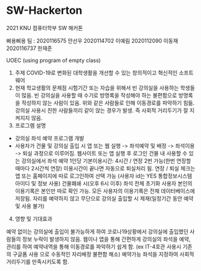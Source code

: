 # SW-Hackerton
2021 KNU 컴퓨터학부 SW 해커톤


삐용삐용 팀 : 2020116575 안선우 2020114702 이예림 2020112090 이동재 2020116737 한재준

UOEC (using program of empty class)


1.	주제
  COVID-19로 변화된 대학생활을 개선할 수 있는 창의적이고 혁신적인 소프트웨어
2.	현재 학교생활의 문제점
  시험기간 또는 자습을 위해서 빈 강의실을 사용하는 학생들이 많음.
  빈 강의실을 사용할 때 수기로 방명록을 작성해야 하는 불편함으로 방명록을 작성하지 않는 사람이 있음.
  위와 같은 사람들로 인해 이동경로를 파악하기 힘듦.
  강의실 사용시 친한 사람들끼리 같이 앉는 경우가 발생. 즉 사회적 거리두기가 잘 지켜지지 않음.
3.	프로그램 설명
  -	강의실 좌석 예약 프로그램 개발
  -	사용자가 건물 및 강의실 출입 시 
  앱 또는 웹 실행 -> 좌석예약 및 배정 -> 좌석이용 -> 퇴실 과정으로 이루어짐.
  웹사이트 또는 앱 실행 후 로그인
  건물 내 사용할 수 있는 강의실에서 좌석 예약
  1인당 기본이용시간: 4시간 / 연장 2번 가능(한번 연장할 때마다 2시간씩 연장)
  이용시간이 끝나면 자동으로 퇴실처리 됨.
  연장 / 퇴실 체크는 앱 또는 홈페이지에 따로 로그인하여 선택 가능
  (사용자 id는 YES 통합정보시스템 아이디 및 정보 사용)
  건물폐쇄 시(오후 6시 이후) 좌석 전체 초기화
  사용자 본인의 이용기록은 본인만 따로 확인 가능.
  모든 사용자의 이용기록은 전체 데이터베이스에 저장됨.
  자리를 예약하지 않고 무단으로 강의실 출입할 시 제재(일정기간 동안 예약 및 사용 불가)
4.	영향 및 기대효과

  예약 없이는 강의실에 출입이 불가능하게 하여 코로나19상황에서 강의실에 출입했던 사람들의 정보 누락이 발생하지 않음.
  웹이나 앱을 통해 간편하게 강의실의 좌석을 예약, 관리를 하여 예약내역을 통해 이동경로를 파악하기 쉽게 함. (ex IT-4호관 사용시 기존의 구글폼 사용    으로 수동적인 자리배정 불편함 해소)
  예약가능 좌석을 지정하여 사회적 거리두기를 만족시키도록 함.
